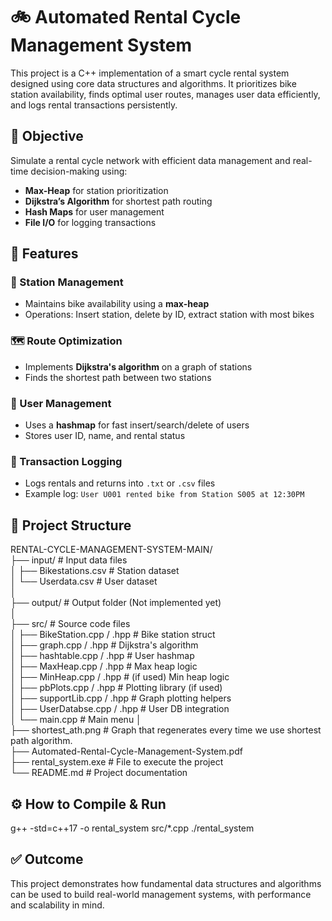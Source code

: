 # 🚲 Automated Rental Cycle Management System

This project is a C++ implementation of a smart cycle rental system designed using core data structures and algorithms. It prioritizes bike station availability, finds optimal user routes, manages user data efficiently, and logs rental transactions persistently.

## 📌 Objective

Simulate a rental cycle network with efficient data management and real-time decision-making using:

- **Max-Heap** for station prioritization
- **Dijkstra’s Algorithm** for shortest path routing
- **Hash Maps** for user management
- **File I/O** for logging transactions

## 🧠 Features

### 🚉 Station Management

- Maintains bike availability using a **max-heap**
- Operations: Insert station, delete by ID, extract station with most bikes

### 🗺️ Route Optimization

- Implements **Dijkstra's algorithm** on a graph of stations
- Finds the shortest path between two stations

### 👥 User Management

- Uses a **hashmap** for fast insert/search/delete of users
- Stores user ID, name, and rental status

### 🧾 Transaction Logging

- Logs rentals and returns into `.txt` or `.csv` files
- Example log: `User U001 rented bike from Station S005 at 12:30PM`

## 📁 Project Structure

RENTAL-CYCLE-MANAGEMENT-SYSTEM-MAIN/  
├── input/ # Input data files  
│ ├── Bikestations.csv # Station dataset  
│ └── Userdata.csv # User dataset  
│  
├── output/ # Output folder (Not implemented yet)  
│  
├── src/ # Source code files  
│ ├── BikeStation.cpp / .hpp # Bike station struct  
│ ├── graph.cpp / .hpp # Dijkstra's algorithm  
│ ├── hashtable.cpp / .hpp # User hashmap  
│ ├── MaxHeap.cpp / .hpp # Max heap logic  
│ ├── MinHeap.cpp / .hpp # (if used) Min heap logic  
│ ├── pbPlots.cpp / .hpp # Plotting library (if used)  
│ ├── supportLib.cpp / .hpp # Graph plotting helpers  
│ ├── UserDatabse.cpp / .hpp # User DB integration  
│ └── main.cpp # Main menu
│  
├── shortest_ath.png # Graph that regenerates every time we use shortest path algorithm.  
├── Automated-Rental-Cycle-Management-System.pdf  
├── rental_system.exe # File to execute the project  
└── README.md # Project documentation  


## ⚙️ How to Compile & Run

g++ -std=c++17 -o rental_system src/*.cpp
./rental_system


## ✅ Outcome
This project demonstrates how fundamental data structures and algorithms can be used to build real-world management systems, with performance and scalability in mind.
